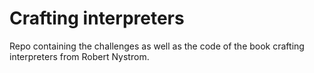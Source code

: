 # Crafting interpreters

Repo containing the challenges as well as the code of the book crafting interpreters from Robert Nystrom.
